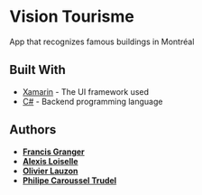 # Vision Tourisme

App that recognizes famous buildings in Montréal

## Built With

* [Xamarin](https://www.xamarin.com/) - The UI framework used
* [C#](https://docs.microsoft.com/en-us/dotnet/csharp/) - Backend programming language

## Authors

* **[Francis Granger](https://github.com/frankilepro)**
* **[Alexis Loiselle](https://github.com/alexisloiselle)**
* **[Olivier Lauzon](https://github.com/olivierlauzon85)**
* **[Philipe Caroussel Trudel](https://github.com/FlyingZipper)**
